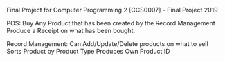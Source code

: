 Final Project for Computer Programming 2 [CCS0007] - Final Project 2019


POS:
Buy Any Product that has been created by the Record Management
Produce a Receipt on what has been bought.


Record Management:
Can Add/Update/Delete products on what to sell
Sorts Product by Product Type
Produces Own Product ID 
